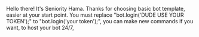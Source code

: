Hello there! It's Seniority Hama. Thanks for choosing basic bot template, easier at your start point.
You must replace "bot.login('DUDE USE YOUR TOKEN');" to "bot.login('your token');", you can make new commands if you want, to host your bot 24/7,
